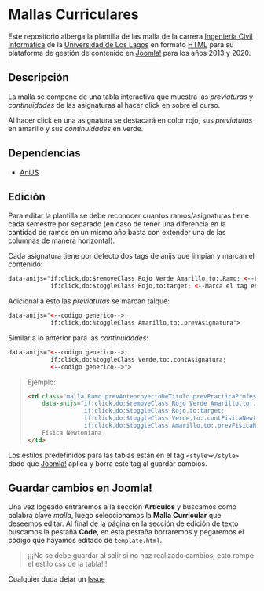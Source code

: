 # Mallas Curriculares

Este repositorio alberga la plantilla de las malla de la carrera [Ingeniería Civil 
Informática](http://icinf.ulagos.cl/) de la [Universidad de Los Lagos](https://www.ulagos.cl/) 
en formato [HTML](https://html.com/) para su plataforma de gestión de contenido en
[Joomla!](https://www.joomla.org/) para los años 2013 y 2020.

## Descripción

La malla se compone de una tabla interactiva que muestra las *previaturas* y *continuidades* de 
las asignaturas al hacer click en sobre el curso.

Al hacer click en una asignatura se destacará en color rojo, sus *previaturas* en amarillo y sus
*continuidades* en verde.

## Dependencias

- [AniJS](https://anijs.github.io/)

## Edición

Para editar la plantilla se debe reconocer cuantos ramos/asignaturas tiene cada semestre por 
separado (en caso de tener una diferencia en la cantidad de ramos en un mismo año basta con 
extender una de las columnas de manera horizontal).

Cada asignatura tiene por defecto dos tags de anijs que limpian y marcan el contenido:
``` w
data-anijs="if:click,do:$removeClass Rojo Verde Amarillo,to:.Ramo; <--Limpia las selecciones
            if:click,do:$toggleClass Rojo,to:target; <--Marca el tag en rojo
```

Adicional a esto las *previaturas* se marcan talque:
```html
data-anijs="<--codigo generico-->;
            if:click,do:%toggleClass Amarillo,to:.prevAsignatura">
```

Similar a lo anterior para las *continuidades*:
```html
data-anijs="<--codigo generico-->;
            if:click,do:%toggleClass Verde,to:.contAsignatura;
            <--codigo generico-->">
```

> Ejemplo:
> ```html
> <td class="malla Ramo prevAnteproyectoDeTitulo prevPracticaProfesional contIntroduccionAlCalculo contIntroduccionALaFisica prevElectromagnetismo"
>     data-anijs="if:click,do:$removeClass Rojo Verde Amarillo,to:.Ramo;
>                 if:click,do:$toggleClass Rojo,to:target;
>                 if:click,do:$toggleClass Verde,to:.contFisicaNewtoniana;
>                 if:click,do:$toggleClass Amarillo,to:.prevFisicaNewtoniana">
>     Física Newtoniana
> </td>
> ```

Los estilos predefinidos para las tablas están en el tag `<style></style>` dado que
[Joomla!](https://www.joomla.org/) aplica y borra este tag al guardar cambios.

## Guardar cambios en Joomla!

Una vez logeado entraremos a la sección **Artículos** y buscamos como palabra clave *malla*, luego
seleccionamos la **Malla Curricular** que deseemos editar. Al final de la página en la sección de
edición de texto buscamos la pestaña **Code**, en esta pestaña borraremos y pegaremos el código
que hayamos editado de `template.html`.

> ¡¡¡No se debe guardar al salir si no haz realizado cambios, esto rompe el estilo css de la tabla!!!

Cualquier duda dejar un [Issue](https://gitlab.com/Awerito/malla-curricular/-/issue)

